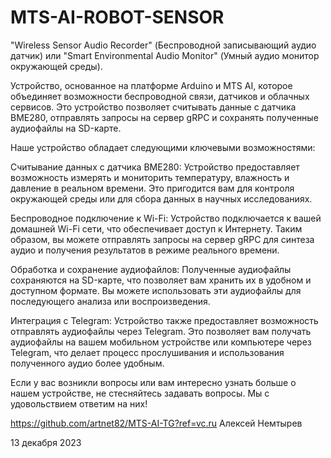 # MTS-AI-ROBOT-SENSOR
"Wireless Sensor Audio Recorder" (Беспроводной записывающий аудио датчик) или "Smart Environmental Audio Monitor" (Умный аудио монитор окружающей среды). 



Устройство, основанное на платформе Arduino и MTS AI, которое объединяет возможности беспроводной связи, датчиков и облачных сервисов. Это устройство позволяет считывать данные с датчика BME280, отправлять запросы на сервер gRPC и сохранять полученные аудиофайлы на SD-карте.

Наше устройство обладает следующими ключевыми возможностями:

Считывание данных с датчика BME280: Устройство предоставляет возможность измерять и мониторить температуру, влажность и давление в реальном времени. Это пригодится вам для контроля окружающей среды или для сбора данных в научных исследованиях.

Беспроводное подключение к Wi-Fi: Устройство подключается к вашей домашней Wi-Fi сети, что обеспечивает доступ к Интернету. Таким образом, вы можете отправлять запросы на сервер gRPC для синтеза аудио и получения результатов в режиме реального времени.

Обработка и сохранение аудиофайлов: Полученные аудиофайлы сохраняются на SD-карте, что позволяет вам хранить их в удобном и доступном формате. Вы можете использовать эти аудиофайлы для последующего анализа или воспроизведения.

Интеграция с Telegram: Устройство также предоставляет возможность отправлять аудиофайлы через Telegram. Это позволяет вам получать аудиофайлы на вашем мобильном устройстве или компьютере через Telegram, что делает процесс прослушивания и использования полученного аудио более удобным.


Если у вас возникли вопросы или вам интересно узнать больше о нашем устройстве, не стесняйтесь задавать вопросы. Мы с удовольствием ответим на них!

https://github.com/artnet82/MTS-AI-TG?ref=vc.ru
Алексей Немтырев

13 декабря 2023
